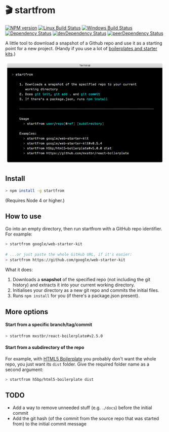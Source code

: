 # 🎬 startfrom

[![NPM version][npm-image]][npm-url] [![Linux Build Status][travis-image]][travis-url] [![Windows Build Status][appveyor-image]][appveyor-url] [![Dependency Status][depstat-image]][depstat-url] [![devDependency Status][devdepstat-image]][devdepstat-url] [![peerDependency Status][peerdepstat-image]][peerdepstat-url]

A little tool to download a snapshot of a Github repo and use it as a starting point for a new project. (Handy if you use a lot of [boilerplates and starter kits].)

![screenshot]

## Install

```sh
> npm install -g startfrom
```

(Requires Node 4 or higher.)

## How to use

Go into an empty directory, then run startfrom with a GitHub repo identifier.  For example:

```sh
> startfrom google/web-starter-kit

# ...or just paste the whole GitHub URL, if it's easier:
> startfrom https://github.com/google/web-starter-kit
```

What it does:

1. Downloads a **snapshot** of the specified repo (not including the git history) and extracts it into your current working directory.
2. Initialises your directory as a new git repo and commits the initial files.
3. Runs `npm install` for you (if there's a package.json present).

## More options

#### Start from a specific branch/tag/commit

```sh
> startfrom mxstbr/react-boilerplate#v2.5.0
```

#### Start from a subdirectory of the repo

For example, with [HTML5 Boilerplate](https://github.com/h5bp/html5-boilerplate) you probably don't want the whole repo, you just want its `dist` folder. Give the required folder name as a second argument:

```sh
> startfrom h5bp/html5-boilerplate dist
```

## TODO

- Add a way to remove unneeded stuff (e.g. `./docs`) before the initial commit
- Add the git hash (of the commit from the source repo that was started from) to the initial commit message

[boilerplates and starter kits]: https://github.com/melvin0008/awesome-projects-boilerplates
[screenshot]: screenshot.png
[HTML5 Boilerplate]: https://github.com/h5bp/html5-boilerplate
[Web Starter Kit]: https://github.com/google/web-starter-kit

<!-- badge URLs -->
[npm-url]: https://npmjs.org/package/startfrom
[npm-image]: https://img.shields.io/npm/v/startfrom.svg?style=flat-square

[travis-url]: https://travis-ci.org/callumlocke/startfrom
[travis-image]: https://img.shields.io/travis/callumlocke/startfrom.svg?style=flat-square&label=Linux

[appveyor-url]: https://ci.appveyor.com/project/callumlocke/startfrom
[appveyor-image]: https://img.shields.io/appveyor/ci/callumlocke/startfrom/master.svg?style=flat-square&label=Windows

[depstat-url]: https://david-dm.org/callumlocke/startfrom
[depstat-image]: https://img.shields.io/david/callumlocke/startfrom.svg?style=flat-square

[devdepstat-url]: https://david-dm.org/callumlocke/startfrom#info=devDependencies
[devdepstat-image]: https://img.shields.io/david/dev/callumlocke/startfrom.svg?style=flat-square&label=devDeps

[peerdepstat-url]: https://david-dm.org/callumlocke/startfrom#info=peerDependencies
[peerdepstat-image]: https://img.shields.io/david/peer/callumlocke/startfrom.svg?style=flat-square&label=peerDeps
